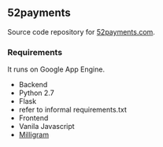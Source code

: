 ## 52payments
Source code repository for [52payments.com](https://52payments.com).

### Requirements
It runs on Google App Engine.
- Backend
 - Python 2.7
 - Flask
 - refer to informal requirements.txt
- Frontend
 - Vanila Javascript
 - [Milligram](http://milligram.github.io/)
